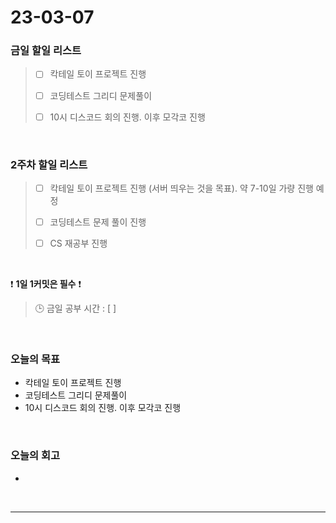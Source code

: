 # 23-03-07
### 금일 할일 리스트
> - [ ]  칵테일 토이 프로젝트 진행
>
> - [ ]  코딩테스트 그리디 문제풀이
> 
> - [ ]  10시 디스코드 회의 진행. 이후 모각코 진행


<br/>

### 2주차 할일 리스트  
> - [ ]  칵테일 토이 프로젝트 진행 (서버 띄우는 것을 목표). 약 7-10일 가량 진행 예정
>
> - [ ]  코딩테스트 문제 풀이 진행
>
> - [ ]  CS 재공부 진행

<br/>

❗ **1일 1커밋은 필수** ❗
> 🕒 금일 공부 시간 : [  ]
  
<br/>

### 오늘의 목표
- 칵테일 토이 프로젝트 진행
- 코딩테스트 그리디 문제풀이
- 10시 디스코드 회의 진행. 이후 모각코 진행

<br>

### 오늘의 회고
- 

<br/>

------------  